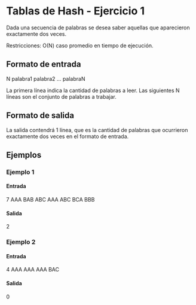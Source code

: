 # Tablas de Hash - Ejercicio 1
Dada una secuencia de palabras se desea saber aquellas que aparecieron exactamente dos veces.

Restricciones: O(N) caso promedio en tiempo de ejecución.

## Formato de entrada
N
palabra1
palabra2
… 
palabraN


La primera línea indica la cantidad de palabras a leer. Las siguientes N líneas son el conjunto de palabras a trabajar.

## Formato de salida
La salida contendrá 1 línea, que es la cantidad de palabras que ocurrieron exactamente dos veces en el formato de entrada.

## Ejemplos
### Ejemplo 1
#### Entrada
7
AAA
BAB
ABC
AAA
ABC
BCA
BBB
#### Salida
2

### Ejemplo 2
#### Entrada
4
AAA
AAA
AAA
BAC
#### Salida
0
